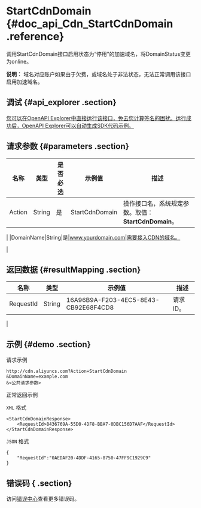 # StartCdnDomain {#doc_api_Cdn_StartCdnDomain .reference}

调用StartCdnDomain接口启用状态为“停用”的加速域名，将DomainStatus变更为online。

**说明：** 域名对应账户如果由于欠费，或域名处于非法状态，无法正常调用该接口启用加速域名。

## 调试 {#api_explorer .section}

[您可以在OpenAPI Explorer中直接运行该接口，免去您计算签名的困扰。运行成功后，OpenAPI Explorer可以自动生成SDK代码示例。](https://api.aliyun.com/#product=Cdn&api=StartCdnDomain&type=RPC&version=2014-11-11)

## 请求参数 {#parameters .section}

|名称|类型|是否必选|示例值|描述|
|--|--|----|---|--|
|Action|String|是|StartCdnDomain|操作接口名，系统规定参数。取值：**StartCdnDomain**。

 |
|DomainName|String|是|www.yourdomain.com|需要接入CDN的域名。

 |

## 返回数据 {#resultMapping .section}

|名称|类型|示例值|描述|
|--|--|---|--|
|RequestId|String|16A96B9A-F203-4EC5-8E43-CB92E68F4CD8|请求ID。

 |

## 示例 {#demo .section}

请求示例

``` {#request_demo}
http://cdn.aliyuncs.com?Action=StartCdnDomain
&DomainName=example.com
&<公共请求参数>
```

正常返回示例

`XML` 格式

``` {#xml_return_success_demo}
<StartCdnDomainResponse>
    <RequestId>8436769A-55D0-4DF8-BBA7-0DBC156D7AAF</RequestId>
</StartCdnDomainResponse>
```

`JSON` 格式

``` {#json_return_success_demo}
{
	"RequestId":"0AEDAF20-4DDF-4165-8750-47FF9C1929C9"
}
```

## 错误码 { .section}

访问[错误中心](https://error-center.aliyun.com/status/product/Cdn)查看更多错误码。

